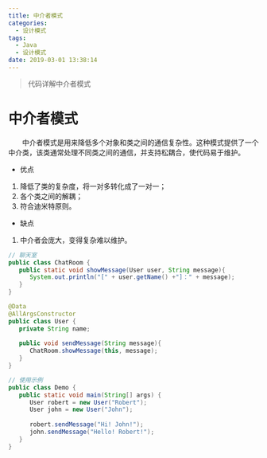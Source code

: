 ```yaml
---
title: 中介者模式
categories: 
  - 设计模式
tags:
  - Java
  - 设计模式
date: 2019-03-01 13:38:14
---
```


> 代码详解中介者模式

<!-- more -->
# 中介者模式
&emsp;&emsp;<kbd>中介者模式</kbd>是用来降低多个对象和类之间的通信复杂性。这种模式提供了一个中介类，该类通常处理不同类之间的通信，并支持松耦合，使代码易于维护。

- 优点
1. 降低了类的复杂度，将一对多转化成了一对一；
2. 各个类之间的解耦；
3. 符合迪米特原则。

- 缺点
1. 中介者会庞大，变得复杂难以维护。

```java
// 聊天室
public class ChatRoom {
   public static void showMessage(User user, String message){
      System.out.println("[" + user.getName() +"]：" + message);
   }
}

@Data
@AllArgsConstructor
public class User {
   private String name;
 
   public void sendMessage(String message){
      ChatRoom.showMessage(this, message);
   }
}

// 使用示例
public class Demo {
   public static void main(String[] args) {
      User robert = new User("Robert");
      User john = new User("John");
 
      robert.sendMessage("Hi! John!");
      john.sendMessage("Hello! Robert!");
   }
}
```
